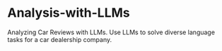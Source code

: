 # Analysis-with-LLMs
Analyzing Car Reviews with LLMs. Use LLMs to solve diverse language tasks for a car dealership company.
